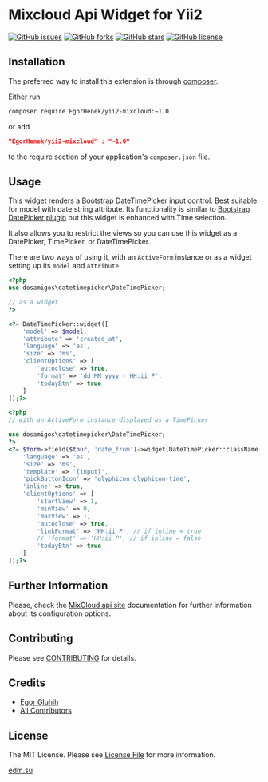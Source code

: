 Mixcloud Api Widget for Yii2
========================================
[![GitHub issues](https://img.shields.io/github/issues/EgorHenek/yii2-mixcloud.svg)](https://github.com/EgorHenek/yii2-mixcloud/issues)
[![GitHub forks](https://img.shields.io/github/forks/EgorHenek/yii2-mixcloud.svg)](https://github.com/EgorHenek/yii2-mixcloud/network)
[![GitHub stars](https://img.shields.io/github/stars/EgorHenek/yii2-mixcloud.svg)](https://github.com/EgorHenek/yii2-mixcloud/stargazers)
[![GitHub license](https://img.shields.io/badge/license-MIT-blue.svg)](https://raw.githubusercontent.com/EgorHenek/yii2-mixcloud/master/LICENSE)

Installation
------------
The preferred way to install this extension is through [composer](http://getcomposer.org/download/).

Either run

```bash
composer require EgorHenek/yii2-mixcloud:~1.0
```
or add

```json
"EgorHenek/yii2-mixcloud" : "~1.0"
```

to the require section of your application's `composer.json` file.

Usage
-----

This widget renders a Bootstrap DateTimePicker input control. Best suitable for model with date string attribute. Its functionality is similar to [Bootstrap DatePicker plugin](https://github.com/2amigos/yii2-date-picker-widget) but this widget is enhanced with Time selection. 

It also allows you to restrict the views so you can use this widget as a DatePicker, TimePicker, or DateTimePicker. 

There are two ways of using it, with an `ActiveForm` instance or as a widget setting up its `model` and `attribute`.

```php
<?php
use dosamigos\datetimepicker\DateTimePicker;

// as a widget
?>

<?= DateTimePicker::widget([
    'model' => $model,
    'attribute' => 'created_at',
    'language' => 'es',
    'size' => 'ms',
    'clientOptions' => [
        'autoclose' => true,
        'format' => 'dd MM yyyy - HH:ii P',
        'todayBtn' => true
    ]
]);?>

<?php 
// with an ActiveForm instance displayed as a TimePicker

use dosamigos\datetimepicker\DateTimePicker;
?>
<?= $form->field($tour, 'date_from')->widget(DateTimePicker::className(), [
    'language' => 'es',
    'size' => 'ms',
    'template' => '{input}',
    'pickButtonIcon' => 'glyphicon glyphicon-time',
    'inline' => true,
    'clientOptions' => [
        'startView' => 1,
        'minView' => 0,
        'maxView' => 1,
        'autoclose' => true,
        'linkFormat' => 'HH:ii P', // if inline = true
        // 'format' => 'HH:ii P', // if inline = false
        'todayBtn' => true
    ]
]);?>
```

Further Information
-------------------
Please, check the [MixCloud api site](https://www.mixcloud.com/developers/) documentation for further information about its configuration options.

Contributing
------------

Please see [CONTRIBUTING](CONTRIBUTING.md) for details.

Credits
-------

- [Egor Gluhih](https://github.com/EgorHenek)
- [All Contributors](../../contributors)

License
-------

The MIT License. Please see [License File](LICENSE.md) for more information.


[edm.su](http://edm.su)
